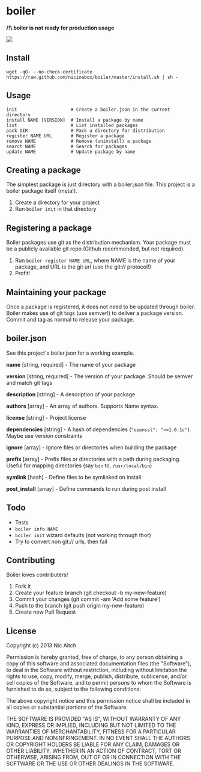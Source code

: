 # boiler

**/!\ boiler is not ready for production usage**

![](http://i.minus.com/iPuI9DhwCn2cA.gif)

## Install

    wget -qO- --no-check-certificate https://raw.github.com/nicinabox/boiler/master/install.sh | sh -

## Usage

    init                    # Create a boiler.json in the current directory
    install NAME [VERSION]  # Install a package by name
    list                    # List installed packages
    pack DIR                # Pack a directory for distribution
    register NAME URL       # Register a package
    remove NAME             # Remove (uninstall) a package
    search NAME             # Search for packages
    update NAME             # Update package by name

## Creating a package

The simplest package is just directory with a boiler.json file. This project is a boiler package itself (meta!).

1. Create a directory for your project
2. Run `boiler init` in that directory

## Registering a package

Boiler packages use git as the distribution mechanism. Your package must be a publicly available git repo (Github recommended, but not required).

1. Run `boiler register NAME URL`, where NAME is the name of your package, and URL is the git url (use the git:// protocol!)
2. Profit!

## Maintaining your package

Once a package is registered, it does not need to be updated through boiler. Boiler makes use of git tags (use semver!) to deliver a package version. Commit and tag as normal to release your package.

## boiler.json

See this project's boiler.json for a working example.

**name** [string, required] - The name of your package

**version** [string, required] - The version of your package. Should be semver and match git tags

**description** [string] - A description of your package

**authors** [array] - An array of authors. Supports Name <email> syntax.

**license** [string] - Project license

**dependencies** [string] - A hash of dependencies (`"openssl": ">=1.0.1c"`). Maybe use version constraints

**ignore** [array] - Ignore files or directories when building the package

**prefix** [array] - Prefix files or directories with a path during packaging. Useful for mapping directories (say `bin` to, `/usr/local/bin`)

**symlink** [hash] - Define files to be symlinked on install

**post_install** [array] - Define commands to run during post install

## Todo

* Tests
* `boiler info NAME`
* `boiler init` wizard defaults (not working through thor)
* Try to convert non git:// urls, then fail

## Contributing

Boiler loves contributers!

1. Fork it
2. Create your feature branch (git checkout -b my-new-feature)
3. Commit your changes (git commit -am 'Add some feature')
4. Push to the branch (git push origin my-new-feature)
5. Create new Pull Request

## License

Copyright (c) 2013 Nic Aitch

Permission is hereby granted, free of charge, to any person obtaining a copy
of this software and associated documentation files (the "Software"), to deal
in the Software without restriction, including without limitation the rights
to use, copy, modify, merge, publish, distribute, sublicense, and/or sell
copies of the Software, and to permit persons to whom the Software is
furnished to do so, subject to the following conditions:

The above copyright notice and this permission notice shall be included in
all copies or substantial portions of the Software.

THE SOFTWARE IS PROVIDED "AS IS", WITHOUT WARRANTY OF ANY KIND, EXPRESS OR
IMPLIED, INCLUDING BUT NOT LIMITED TO THE WARRANTIES OF MERCHANTABILITY,
FITNESS FOR A PARTICULAR PURPOSE AND NONINFRINGEMENT. IN NO EVENT SHALL THE
AUTHORS OR COPYRIGHT HOLDERS BE LIABLE FOR ANY CLAIM, DAMAGES OR OTHER
LIABILITY, WHETHER IN AN ACTION OF CONTRACT, TORT OR OTHERWISE, ARISING FROM,
OUT OF OR IN CONNECTION WITH THE SOFTWARE OR THE USE OR OTHER DEALINGS IN
THE SOFTWARE.
